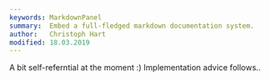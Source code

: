 ```yaml
---
keywords: MarkdownPanel
summary:  Embed a full-fledged markdown documentation system.
author:   Christoph Hart
modified: 18.03.2019
---
```

 
A bit self-referntial at the moment :) Implementation advice follows..

